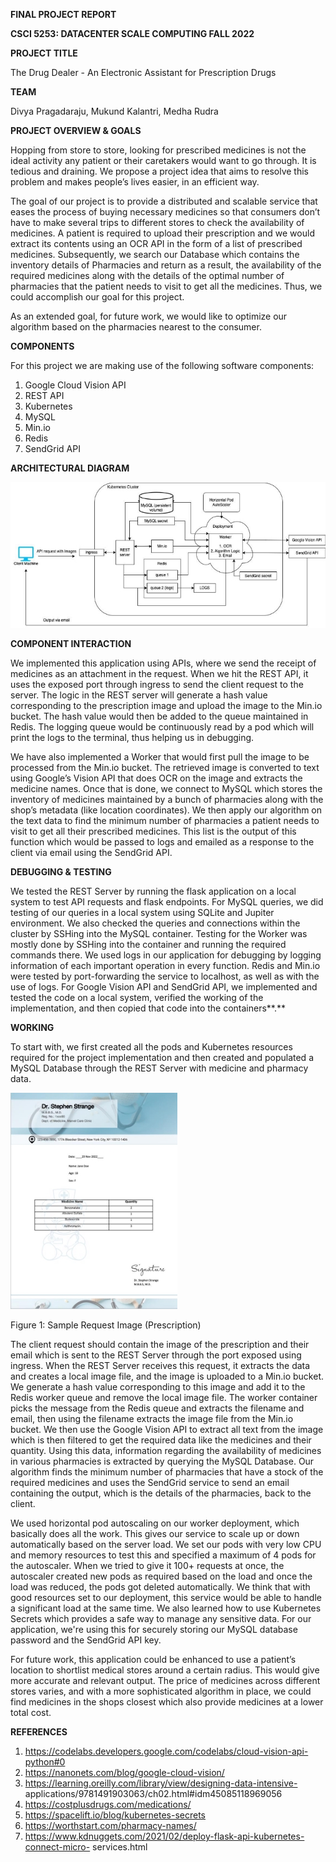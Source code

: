 ﻿**FINAL PROJECT REPORT** 

**CSCI 5253: DATACENTER SCALE COMPUTING FALL 2022** 

**PROJECT TITLE** 

The Drug Dealer - An Electronic Assistant for Prescription Drugs 

**TEAM** 

Divya Pragadaraju, Mukund Kalantri, Medha Rudra 

**PROJECT OVERVIEW & GOALS** 

Hopping from store to store, looking for prescribed medicines is not the ideal activity any patient or their caretakers would want to go through. It is tedious and draining. We propose a project idea that aims to resolve this problem and makes people’s lives easier, in an efficient way. 

The goal of our project is to provide a distributed and scalable service that eases the process of buying necessary medicines so that consumers don’t have to make several trips to different stores to check the availability of medicines. A patient is required to upload their prescription and we would extract its contents using an OCR API in the form of a list of prescribed medicines. Subsequently, we search our Database which contains the inventory details of Pharmacies and return as a result, the availability of the required medicines along with the details of the optimal number of pharmacies that the patient needs to visit to get all the medicines. Thus, we could accomplish our goal for this project. 

As an extended goal, for future work, we would like to optimize our algorithm based on the pharmacies nearest to the consumer. 

**COMPONENTS** 

For this project we are making use of the following software components: 

1. Google Cloud Vision API 
1. REST API 
1. Kubernetes 
1. MySQL 
1. Min.io 
1. Redis  
1. SendGrid API 

**ARCHITECTURAL DIAGRAM** 

![](Aspose.Words.71c3447c-bc4f-4dc1-aa34-9edf80d7c86c.001.jpeg)

**COMPONENT INTERACTION** 

We implemented this application using APIs, where we send the receipt of medicines as an attachment in the request. When we hit the REST API, it uses the exposed port through ingress to send the client request to the server. The logic in the REST server will generate a hash value corresponding to the prescription image and upload the image to the Min.io bucket. The hash value would then be added to the queue maintained in Redis. The logging queue would be continuously read by a pod which will print the logs to the terminal, thus helping us in debugging.  

We have also implemented a Worker that would first pull the image to be processed from the Min.io bucket. The retrieved image is converted to text using Google’s Vision API that does OCR on the image and extracts the medicine names. Once that is done, we connect to MySQL which stores the inventory of medicines maintained by a bunch of pharmacies along with the shop’s metadata (like location coordinates). We then apply our algorithm on the text data to find the minimum number of pharmacies a patient needs to visit to get all their prescribed medicines. This list is the output of this function which would be passed to logs and emailed as a response to the client via email using the SendGrid API. 

**DEBUGGING & TESTING** 

We tested the REST Server by running the flask application on a local system to test API requests and flask endpoints. For MySQL queries, we did testing of our queries in a local system using SQLite and Jupiter environment. We also checked the queries and connections within the cluster by SSHing into the MySQL container. Testing for the Worker was mostly done by SSHing into the container  and  running  the  required  commands  there.  We  used  logs  in  our  application  for debugging by logging information of each important operation in every function. Redis and Min.io were tested by port-forwarding the service to localhost, as well as with the use of logs. For Google Vision API and SendGrid API, we implemented and tested the code on a local system, verified the working of the implementation, and then copied that code into the containers**.** 

**WORKING** 

To start with, we first created all the pods and Kubernetes resources required for the project implementation and then created and populated a MySQL Database through the REST Server with medicine and pharmacy data. 

![](Aspose.Words.71c3447c-bc4f-4dc1-aa34-9edf80d7c86c.002.jpeg)

Figure 1: Sample Request Image (Prescription) 

The client request should contain the image of the prescription and their email which is sent to the REST Server through the port exposed using ingress. When the REST Server receives this request, it extracts the data and creates a local image file, and the image is uploaded to a Min.io bucket. We generate a hash value corresponding to this image and add it to the Redis worker queue and remove the local image file. The worker container picks the message from the Redis queue and extracts the filename and email, then using the filename extracts the image file from the Min.io bucket. We then use the Google Vision API to extract all text from the image which is then filtered to get the required data like the medicines and their quantity. Using this data, information regarding the availability of medicines in various pharmacies is extracted by querying the MySQL Database. Our algorithm finds the minimum number of pharmacies that have a stock of the required medicines and uses the SendGrid service to send an email containing the output, which is the details of the pharmacies, back to the client.  

We used horizontal pod autoscaling on our worker deployment, which basically does all the work. This gives our service to scale up or down automatically based on the server load. We set our pods with very low CPU and memory resources to test this and specified a maximum of 4 pods for the autoscaler. When we tried to give it 100+ requests at once, the autoscaler created new pods as required based on the load and once the load was reduced, the pods got deleted automatically. We think that with good resources set to our deployment, this service would be able to handle a significant load at the same time. We also learned how to use Kubernetes Secrets which provides a safe way to manage any sensitive data. For our application, we're using this for securely storing our MySQL database password and the SendGrid API key. 

For future work, this application could be enhanced to use a patient’s location to shortlist medical stores around a certain radius. This would give more accurate and relevant output. The price of medicines across different stores varies, and with a more sophisticated algorithm in place, we could find medicines in the shops closest which also provide medicines at a lower total cost. 

**REFERENCES** 

1. https://codelabs.developers.google.com/codelabs/cloud-vision-api-python#0 
1. https://nanonets.com/blog/google-cloud-vision/ 
1. https://learning.oreilly.com/library/view/designing-data-intensive- applications/9781491903063/ch02.html#idm45085118969056
1. https://costplusdrugs.com/medications/
1. https://spacelift.io/blog/kubernetes-secrets 
1. https://worthstart.com/pharmacy-names/
1. https://www.kdnuggets.com/2021/02/deploy-flask-api-kubernetes-connect-micro- services.html 

